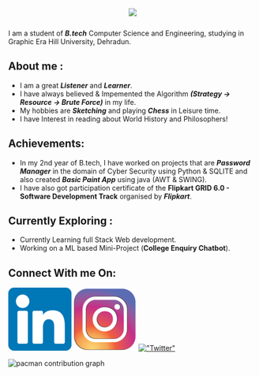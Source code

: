 <h1 align="center">
  <a href="https://git.io/typing-svg">
    <img src="https://readme-typing-svg.herokuapp.com/?lines=Hello!+Everyone;I+am+Rohan+Saini...;Welcome+To+My+Profile!&center=true&size=30">
  </a>
</h1>




I am a student of ***B.tech*** Computer Science and Engineering, studying in Graphic Era Hill University, Dehradun. <br>


## __About me__ :

* I am a great ***Listener*** and ***Learner***.
* I have always believed & Impemented the Algorithm ***(Strategy -> Resource -> Brute Force)*** in my life.
* My hobbies are __*Sketching*__ and playing **_Chess_** in Leisure time.
* I have Interest in reading about World History and Philosophers!

## Achievements:
* In my 2nd year of B.tech, I have worked on projects that are ***Password Manager*** in the domain of Cyber Security using Python & SQLITE and also created ***Basic Paint App*** using java (AWT & SWING). 
* I have also got participation certificate of the __Flipkart GRID 6.0 - Software Development Track__ organised by ***Flipkart***.

## Currently Exploring :
* Currently Learning full Stack Web development.
* Working on a ML based Mini-Project (__College Enquiry Chatbot__).

## Connect With me On:
 [!["Linkedin"](linkedin.png)](https://www.linkedin.com/in/rohan-saini-838642290/ )  [!["Instagram"](insta.png)](https://www.instagram.com/_rohansaini15/ )  [!["Twitter"](https://img.icons8.com/?size=100&id=A4DsujzAX4rw&format=png&color=000000)](https://x.com/RohanSa51731396?t=5kFsQvjAb_aGmYw_cWM2jw&s=08 )


 <picture>
  <source media="(prefers-color-scheme: dark)" srcset="https://raw.githubusercontent.com/abozanona/abozanona/output/pacman-contribution-graph-dark.svg">
  <source media="(prefers-color-scheme: light)" srcset="https://raw.githubusercontent.com/abozanona/abozanona/output/pacman-contribution-graph.svg">
  <img alt="pacman contribution graph" src="https://raw.githubusercontent.com/CypherRohan/output/pacman-contribution-graph.svg">
</picture>


